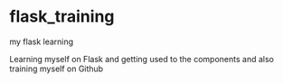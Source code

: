 # flask_training
my flask learning

Learning myself on Flask and getting used to the components and also training myself on Github
